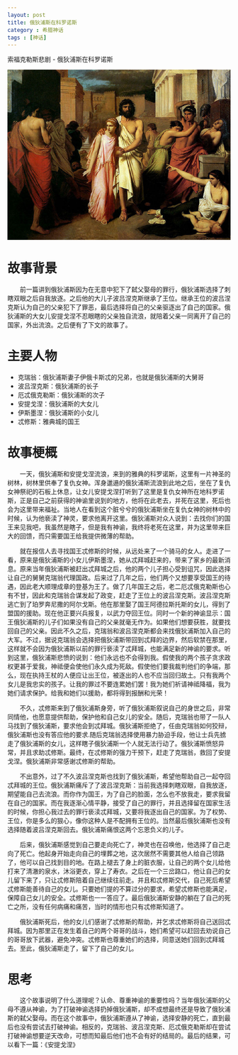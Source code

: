 ```yaml
---
layout: post
title: 俄狄浦斯在科罗诺斯
category : 希腊神话
tags : [神话]
---
```


索福克勒斯悲剧 - 俄狄浦斯在科罗诺斯

![](/images/posts/geek_mythology/oedipus-in-coronus.jpeg)

# 故事背景

　　前一篇讲到俄狄浦斯因为在无意中犯下了弑父娶母的罪行，俄狄浦斯选择了刺瞎双眼之后自我放逐。之后他的大儿子波吕涅克斯继承了王位。继承王位的波吕涅克斯认为自己的父亲犯下了罪恶，最后选择将自己的父亲驱逐出了自己的国家。俄狄浦斯的大女儿安提戈涅不忍眼瞎的父亲独自流浪，就陪着父亲一同离开了自己的国家，外出流浪。之后便有了下文的故事了。

# 主要人物

* 克瑞翁：俄狄浦斯妻子伊俄卡斯忒的兄弟，也就是俄狄浦斯的大舅哥
* 波吕涅克斯：俄狄浦斯的长子
* 厄忒俄克勒斯：俄狄浦斯的次子
* 安提戈涅：俄狄浦斯的大女儿
* 伊斯墨涅：俄狄浦斯的小女儿
* 忒修斯：雅典城的国王

# 故事梗概

　　一天，俄狄浦斯和安提戈涅流浪，来到的雅典的科罗诺斯，这里有一片神圣的树林，树林里供奉了复仇女神。浑身邋遢的俄狄浦斯流浪到此地之后，坐在了复仇女神祭祀的石板上休息，让女儿安提戈涅打听到了这里是复仇女神所在地科罗诺斯，正是自己之前获得的神谕里说到的地方，他将在此老去，并死在这里，死后也会为这里带来福祉。当地人在看到这个脏兮兮的俄狄浦斯坐在复仇女神的树林中的时候，认为他亵渎了神灵，要求他离开这里。俄狄浦斯对众人说到：去找你们的国王来见我吧，我虽然是瞎子，但是我有神谕，我终将老死在这里，并为这里带来巨大的回馈，而只需要国王给我提供微薄的帮助。

　　就在报信人去寻找国王忒修斯的时候，从远处来了一个骑马的女人。走进了一看，原来是俄狄浦斯的小女儿伊斯墨涅，她从忒拜城赶来的，带来了家乡的最新消息。原来当年俄狄浦斯被赶出忒拜城之后，他的两个儿子担心受到诅咒，因此选择让自己的舅舅克瑞翁代理国政。后来过了几年之后，他们两个又想要享受国王的待遇，因此老大顺理成章的登基为王了。做了几年国王之后，老二厄忒俄克勒斯也心有不甘，因此和克瑞翁合谋发起了政变，赶走了王位上的波吕涅克斯。波吕涅克斯逃亡到了珀罗奔尼撒的阿尔戈斯。他在那里娶了国王阿德拉斯托斯的女儿，得到了盟国的援助。现在他正要兴兵报复，以武力夺回王位。同时一个新的神谕显示：国王俄狄浦斯的儿子们如果没有自己的父亲就毫无作为。如果他们想要获胜，就要找回自己的父亲。因此不久之后，克瑞翁和波吕涅克斯都会来找俄狄浦斯加入自己的大军。不过，据说克瑞翁会选择把俄狄浦斯带回到忒拜的边界，然后软禁在那里，这样就不会因为俄狄浦斯以前的罪行亵渎了忒拜城，也能满足新的神谕的要求。听到这里，俄狄浦斯悲愤的说到：他们永远也不会得到我。假使我的两个孩子贪求政权更甚于爱我，神祗便会使他们永久成为死敌。假使他们要我裁判他们的争端，那么，现在执持王杖的人便应让出王位，被逐出的人也不应当回归故土。只有我两个女儿是我忠实的孩子。让我的罪过不要连累她们罢！我为她们祈请神祗降福，我为她们请求保护。给我和她们以援助，都将得到报酬和光荣！

　　不久，忒修斯来到了俄狄浦斯身旁，听了俄狄浦斯叙说自己的身世之后，非常同情他，也愿意提供帮助，保护他和自己女儿的安全。随后，克瑞翁也带了一队人马找到了俄狄浦斯，要求他会到忒拜城。俄狄浦斯拒绝了，任由克瑞翁如何狡辩，俄狄浦斯也没有答应他的要求.随后克瑞翁选择使用暴力胁迫手段，他让士兵先掳走了俄狄浦斯的女儿，这样瞎子俄狄浦斯一个人就无法行动了。俄狄浦斯愤怒异常，并且求助忒修斯。最终，在忒修斯的强力干预下，赶走了克瑞翁，救回了安提戈涅。俄狄浦斯非常感谢忒修斯的帮助。

　　不出意外，过了不久波吕涅克斯也找到了俄狄浦斯，希望他帮助自己一起夺回忒拜城的王位。俄狄浦斯痛斥了了波吕涅克斯：当前我选择刺瞎双眼，自我放逐，期望能自己去流浪。而你作为国王，为了自己的脸面，怎么也不放我走，要求我留在自己的国家。而在我逐渐心情平静，接受了自己的罪行，并且选择留在国家生活的时候，你担心我过去的罪行亵渎忒拜城，又要将我逐出自己的国家。为了权势、王位，你是多么的狠心，像你这种人是不配拥有王位的。当然最后俄狄浦斯也没有选择随着波吕涅克斯回去。俄狄浦斯痛恨这两个忘恩负义的儿子。

　　后来，俄狄浦斯感觉到自己要走向死亡了，神灵也在召唤他，他选择了自己走向了死亡。他起身开始走向自己的埋葬之地，这次居然不需要其他人给自己领路了，他可以自己找到目的地。在路上褪去了身上的脏衣服，让自己的两个女儿给他打来了清澈的泉水，沐浴更衣，穿上了寿衣。之后在一个三岔路口，他让自己的女儿留下来了，只让忒修斯陪着自己继续往前走。并且和忒修斯交代，自己死后希望忒修斯能善待自己的女儿。只要她们提的不算过分的要求，希望忒修斯也能满足，保障自己女儿的安全。忒修斯也一一答应了。最后俄狄浦斯安静的躺在了自己的死亡之所，没有任何病痛和痛苦，当时的情形也只有忒修斯知道了。

　　俄狄浦斯死后，他的女儿们感谢了忒修斯的帮助，并乞求忒修斯将自己送回忒拜城。因为那里正在发生着自己的两个哥哥的战斗，她们希望可以赶回去劝说自己的哥哥放下武器，避免冲突。忒修斯也尊重她们的选择，同意送她们回到忒拜城去。至此，俄狄浦斯走了，留下了自己的女儿。

# 思考
　　这个故事说明了什么道理呢？认命、尊重神谕的重要性吗？当年俄狄浦斯的父母不遵从神谕，为了打破神谕选择扔掉俄狄浦斯，却不成想最终还是导致了俄狄浦斯的弑父娶母。而在这个故事中，俄狄浦斯遵从了神谕，选择安静的死亡，直到最后也没有尝试去打破神谕。相反的，克瑞翁、波吕涅克斯、厄忒俄克勒斯却在尝试打破神谕想要逆天改命，可想而知最后他们也不会有好的结局的。最后的结果，可以看下一篇：《安提戈涅》
